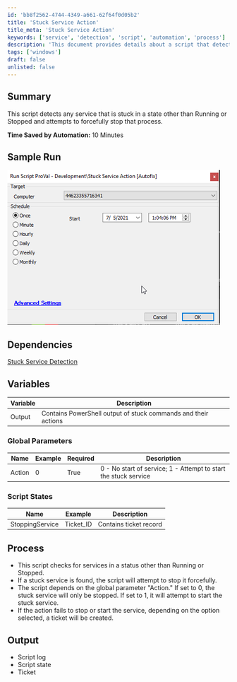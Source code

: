 ```yaml
---
id: 'bb8f2562-4744-4349-a661-62f64f0d05b2'
title: 'Stuck Service Action'
title_meta: 'Stuck Service Action'
keywords: ['service', 'detection', 'script', 'automation', 'process']
description: 'This document provides details about a script that detects services stuck in a state other than Running or Stopped and attempts to forcefully stop those services. It includes sample runs, dependencies, variables, global parameters, and the overall process involved in executing the script.'
tags: ['windows']
draft: false
unlisted: false
---
```


## Summary

This script detects any service that is stuck in a state other than Running or Stopped and attempts to forcefully stop that process.

**Time Saved by Automation:** 10 Minutes

## Sample Run

![Sample Run](../../../static/img/Stuck-Service-Action/image_1.png)

## Dependencies

[Stuck Service Detection](<../monitors/Stuck Service Detection.md>)

## Variables

| Variable | Description                                                   |
|----------|---------------------------------------------------------------|
| Output   | Contains PowerShell output of stuck commands and their actions |

### Global Parameters

| Name    | Example | Required | Description                                           |
|---------|---------|----------|-------------------------------------------------------|
| Action  | 0       | True     | 0 - No start of service; 1 - Attempt to start the stuck service |

### Script States

| Name            | Example   | Description          |
|----------------|-----------|----------------------|
| StoppingService | Ticket_ID | Contains ticket record |

## Process

- This script checks for services in a status other than Running or Stopped.
- If a stuck service is found, the script will attempt to stop it forcefully.
- The script depends on the global parameter "Action." If set to 0, the stuck service will only be stopped. If set to 1, it will attempt to start the stuck service.
- If the action fails to stop or start the service, depending on the option selected, a ticket will be created.

## Output

- Script log
- Script state
- Ticket



